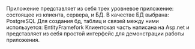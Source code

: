 Приложение представляет из себя трех уровневое приложение: состоящее из клиента, сервера, и БД.
В качестве БД выбрана: PostgreSQL
Для создания бд, таблиц и связей между ними используется: EntityFramefork
Клиентская часть написана на Asp.net и представляет из себя простой интерфейс для демонстрации работы приложения.
